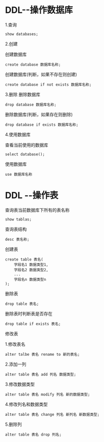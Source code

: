 # DDL--操作数据库



1.查询

```
show databases;
```
2.创建

创建数据库
```
create database 数据库名称;
```

创建数据库(判断，如果不存在则创建)
```
create database if not exists 数据库名称;
```

3.删除
删除数据库
```
drop database 数据库名称;
```
删除数据库(判断，如果存在则删除)
```
drop database if exists 数据库名称;
```

4.使用数据库

查看当前使用的数据库
```
select database();
```

使用数据库
```
use 数据库名称
```



# DDL  --操作表

查询表当前数据库下所有的表名称
```
show tablas;
```

查询表结构
```
desc 表名称;
```



创建表
```
create table 表名(
	字段名1 数据类型1,
	字段名2 数据类型2,
	...
	字段名n 数据类型n
);
```



删除表

```
drop table 表名;
```

删除表时判断表是否存在 

```
drop table if exists 表名;
```



修改表

1.修改表名

```
alter talbe 表名 rename to 新的表名;
```

2.添加一列

```
alter table 表名 add 列名 数据类型;
```



3.修改数据类型

```
alter table 表名 modify 列名 新的数据类型;
```



4.修改列名和数据类型

```
alter table 表名 change 列名 新列名 新数据类型;
```



5.删除列

```
alter table 表名 drop 列名;
```

